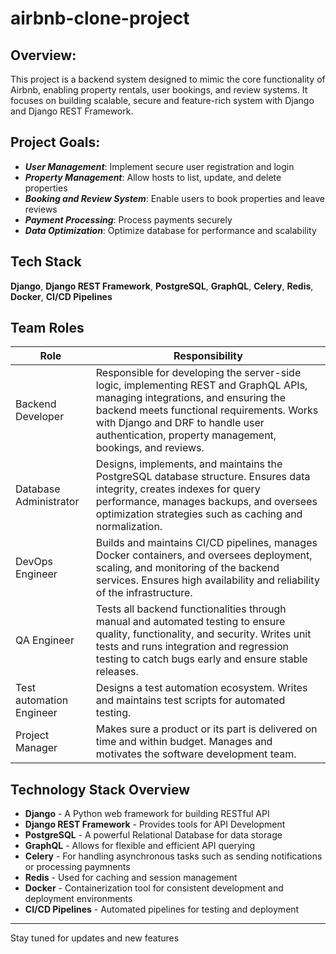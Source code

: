 # airbnb-clone-project

## Overview: 
This project is a backend system designed to mimic the core functionality of Airbnb, enabling property rentals, user bookings, and review systems. It focuses on building scalable, secure and feature-rich system with Django and Django REST Framework.

## Project Goals:
- ***User Management***: Implement secure user registration and login
- ***Property Management***: Allow hosts to list, update, and delete properties
- ***Booking and Review System***: Enable users to book properties and leave reviews
- ***Payment Processing***: Process payments securely
- ***Data Optimization***: Optimize database for performance and scalability

## Tech Stack
**Django**, **Django REST Framework**, **PostgreSQL**, **GraphQL**, **Celery**, **Redis**, **Docker**, **CI/CD Pipelines**

## Team Roles

| Role | Responsibility |
|------|----------------|
|Backend Developer | Responsible for developing the server-side logic, implementing REST and GraphQL APIs, managing integrations, and ensuring the backend meets functional requirements. Works with Django and DRF to handle user authentication, property management, bookings, and reviews.|
|Database Administrator| Designs, implements, and maintains the PostgreSQL database structure. Ensures data integrity, creates indexes for query performance, manages backups, and oversees optimization strategies such as caching and normalization.|
|DevOps Engineer| Builds and maintains CI/CD pipelines, manages Docker containers, and oversees deployment, scaling, and monitoring of the backend services. Ensures high availability and reliability of the infrastructure.|
|QA Engineer | Tests all backend functionalities through manual and automated testing to ensure quality, functionality, and security. Writes unit tests and runs integration and regression testing to catch bugs early and ensure stable releases.|
|Test automation Engineer | Designs a test automation ecosystem. Writes and maintains test scripts for automated testing.|
|Project Manager | Makes sure a product or its part is delivered on time and within budget. Manages and motivates the software development team.|

## Technology Stack Overview
+ **Django** - A Python web framework for building RESTful API
+ **Django REST Framework** - Provides tools for API Development
+ **PostgreSQL** - A powerful Relational Database for data storage
+ **GraphQL** - Allows for flexible and efficient API querying
+ **Celery** - For handling asynchronous tasks such as sending notifications or processing paymnents
+ **Redis** - Used for caching and session management
+ **Docker** - Containerization tool for consistent development and deployment environments
+ **CI/CD Pipelines** - Automated pipelines for testing and deployment

---

Stay tuned for updates and new features